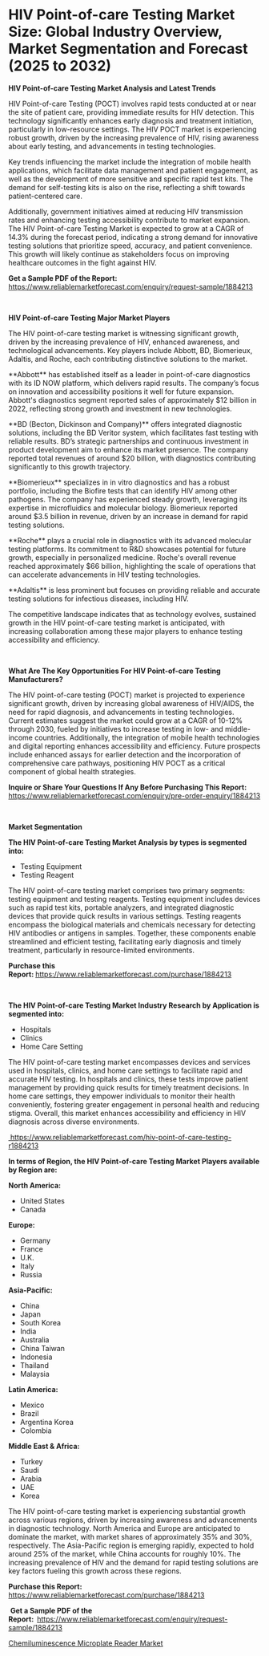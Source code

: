<p><h1>HIV Point-of-care Testing Market Size: Global Industry Overview, Market Segmentation and Forecast (2025 to 2032)</h1></p><p><strong>HIV Point-of-care Testing Market Analysis and Latest Trends</strong></p>
<p><p>HIV Point-of-care Testing (POCT) involves rapid tests conducted at or near the site of patient care, providing immediate results for HIV detection. This technology significantly enhances early diagnosis and treatment initiation, particularly in low-resource settings. The HIV POCT market is experiencing robust growth, driven by the increasing prevalence of HIV, rising awareness about early testing, and advancements in testing technologies. </p><p>Key trends influencing the market include the integration of mobile health applications, which facilitate data management and patient engagement, as well as the development of more sensitive and specific rapid test kits. The demand for self-testing kits is also on the rise, reflecting a shift towards patient-centered care. </p><p>Additionally, government initiatives aimed at reducing HIV transmission rates and enhancing testing accessibility contribute to market expansion. The HIV Point-of-care Testing Market is expected to grow at a CAGR of 14.3% during the forecast period, indicating a strong demand for innovative testing solutions that prioritize speed, accuracy, and patient convenience. This growth will likely continue as stakeholders focus on improving healthcare outcomes in the fight against HIV.</p></p>
<p><strong>Get a Sample PDF of the Report:&nbsp;</strong> <a href="https://www.reliablemarketforecast.com/enquiry/request-sample/1884213?utm_campaign=2929&utm_medium=2&utm_source=Github&utm_content=ia&utm_term=05032025&utm_id=hiv-point-of-care-testing">https://www.reliablemarketforecast.com/enquiry/request-sample/1884213</a></p>
<p>&nbsp;</p>
<p><strong>HIV Point-of-care Testing Major Market Players</strong></p>
<p><p>The HIV point-of-care testing market is witnessing significant growth, driven by the increasing prevalence of HIV, enhanced awareness, and technological advancements. Key players include Abbott, BD, Biomerieux, Adaltis, and Roche, each contributing distinctive solutions to the market.</p><p>**Abbott** has established itself as a leader in point-of-care diagnostics with its ID NOW platform, which delivers rapid results. The company’s focus on innovation and accessibility positions it well for future expansion. Abbott's diagnostics segment reported sales of approximately $12 billion in 2022, reflecting strong growth and investment in new technologies.</p><p>**BD (Becton, Dickinson and Company)** offers integrated diagnostic solutions, including the BD Veritor system, which facilitates fast testing with reliable results. BD’s strategic partnerships and continuous investment in product development aim to enhance its market presence. The company reported total revenues of around $20 billion, with diagnostics contributing significantly to this growth trajectory.</p><p>**Biomerieux** specializes in in vitro diagnostics and has a robust portfolio, including the Biofire tests that can identify HIV among other pathogens. The company has experienced steady growth, leveraging its expertise in microfluidics and molecular biology. Biomerieux reported around $3.5 billion in revenue, driven by an increase in demand for rapid testing solutions.</p><p>**Roche** plays a crucial role in diagnostics with its advanced molecular testing platforms. Its commitment to R&D showcases potential for future growth, especially in personalized medicine. Roche's overall revenue reached approximately $66 billion, highlighting the scale of operations that can accelerate advancements in HIV testing technologies.</p><p>**Adaltis** is less prominent but focuses on providing reliable and accurate testing solutions for infectious diseases, including HIV.</p><p>The competitive landscape indicates that as technology evolves, sustained growth in the HIV point-of-care testing market is anticipated, with increasing collaboration among these major players to enhance testing accessibility and efficiency.</p></p>
<p>&nbsp;</p>
<p><strong>What Are The Key Opportunities For HIV Point-of-care Testing Manufacturers?</strong></p>
<p><p>The HIV point-of-care testing (POCT) market is projected to experience significant growth, driven by increasing global awareness of HIV/AIDS, the need for rapid diagnosis, and advancements in testing technologies. Current estimates suggest the market could grow at a CAGR of 10-12% through 2030, fueled by initiatives to increase testing in low- and middle-income countries. Additionally, the integration of mobile health technologies and digital reporting enhances accessibility and efficiency. Future prospects include enhanced assays for earlier detection and the incorporation of comprehensive care pathways, positioning HIV POCT as a critical component of global health strategies.</p></p>
<p><strong>Inquire or Share Your Questions If Any Before Purchasing This Report:</strong> <a href="https://www.reliablemarketforecast.com/enquiry/pre-order-enquiry/1884213?utm_campaign=2929&utm_medium=2&utm_source=Github&utm_content=ia&utm_term=05032025&utm_id=hiv-point-of-care-testing">https://www.reliablemarketforecast.com/enquiry/pre-order-enquiry/1884213</a></p>
<p>&nbsp;</p>
<p><strong>Market Segmentation</strong></p>
<p><strong>The HIV Point-of-care Testing Market Analysis by types is segmented into:</strong></p>
<p><ul><li>Testing Equipment</li><li>Testing Reagent</li></ul></p>
<p><p>The HIV point-of-care testing market comprises two primary segments: testing equipment and testing reagents. Testing equipment includes devices such as rapid test kits, portable analyzers, and integrated diagnostic devices that provide quick results in various settings. Testing reagents encompass the biological materials and chemicals necessary for detecting HIV antibodies or antigens in samples. Together, these components enable streamlined and efficient testing, facilitating early diagnosis and timely treatment, particularly in resource-limited environments.</p></p>
<p><strong>Purchase this Report:&nbsp;</strong><a href="https://www.reliablemarketforecast.com/purchase/1884213?utm_campaign=2929&utm_medium=2&utm_source=Github&utm_content=ia&utm_term=05032025&utm_id=hiv-point-of-care-testing">https://www.reliablemarketforecast.com/purchase/1884213</a></p>
<p>&nbsp;</p>
<p><strong>The HIV Point-of-care Testing Market Industry Research by Application is segmented into:</strong></p>
<p><ul><li>Hospitals</li><li>Clinics</li><li>Home Care Setting</li></ul></p>
<p><p>The HIV point-of-care testing market encompasses devices and services used in hospitals, clinics, and home care settings to facilitate rapid and accurate HIV testing. In hospitals and clinics, these tests improve patient management by providing quick results for timely treatment decisions. In home care settings, they empower individuals to monitor their health conveniently, fostering greater engagement in personal health and reducing stigma. Overall, this market enhances accessibility and efficiency in HIV diagnosis across diverse environments.</p></p>
<p><a href="https://www.reliablemarketforecast.com/hiv-point-of-care-testing-r1884213?utm_campaign=2929&utm_medium=2&utm_source=Github&utm_content=ia&utm_term=05032025&utm_id=hiv-point-of-care-testing">&nbsp;https://www.reliablemarketforecast.com/hiv-point-of-care-testing-r1884213</a></p>
<p><strong>In terms of Region, the HIV Point-of-care Testing Market Players available by Region are:</strong></p>
<p>
    <p> <strong> North America: </strong>
        <ul>
            <li>United States</li>
            <li>Canada</li>
        </ul>
        </p> 
    <p> <strong> Europe: </strong>
        <ul>
            <li>Germany</li>
            <li>France</li>
            <li>U.K.</li>
            <li>Italy</li>
            <li>Russia</li>
        </ul>
        </p> 
    <p> <strong> Asia-Pacific: </strong>
        <ul>
            <li>China</li>
            <li>Japan</li>
            <li>South Korea</li>
            <li>India</li>
            <li>Australia</li>
            <li>China Taiwan</li>
            <li>Indonesia</li>
            <li>Thailand</li>
            <li>Malaysia</li>
        </ul>
        </p> 
    <p> <strong> Latin America: </strong>
        <ul>
            <li>Mexico</li>
            <li>Brazil</li>
            <li>Argentina Korea</li>
            <li>Colombia</li>
        </ul>
        </p> 
    <p> <strong> Middle East & Africa: </strong>
        <ul>
            <li>Turkey</li>
            <li>Saudi</li>
            <li>Arabia</li>
            <li>UAE</li>
            <li>Korea</li>
        </ul>
    </p>
    </p>
<p><p>The HIV point-of-care testing market is experiencing substantial growth across various regions, driven by increasing awareness and advancements in diagnostic technology. North America and Europe are anticipated to dominate the market, with market shares of approximately 35% and 30%, respectively. The Asia-Pacific region is emerging rapidly, expected to hold around 25% of the market, while China accounts for roughly 10%. The increasing prevalence of HIV and the demand for rapid testing solutions are key factors fueling this growth across these regions.</p></p>
<p><strong>Purchase this Report: </strong><a href="https://www.reliablemarketforecast.com/purchase/1884213?utm_campaign=2929&utm_medium=2&utm_source=Github&utm_content=ia&utm_term=05032025&utm_id=hiv-point-of-care-testing">https://www.reliablemarketforecast.com/purchase/1884213</a></p>
<p>&nbsp;<strong>Get a Sample PDF of the Report:&nbsp;&nbsp;</strong><a href="https://www.reliablemarketforecast.com/enquiry/request-sample/1884213?utm_campaign=2929&utm_medium=2&utm_source=Github&utm_content=ia&utm_term=05032025&utm_id=hiv-point-of-care-testing">https://www.reliablemarketforecast.com/enquiry/request-sample/1884213</a></p>
<p><strong></strong></p>
<p><p><a href="https://github.com/ezahdyre/Market-Research-Report-List-1/blob/main/chemiluminescence-microplate-reader-market.md?utm_campaign=2929&utm_medium=2&utm_source=Github&utm_content=ia&utm_term=05032025&utm_id=hiv-point-of-care-testing">Chemiluminescence Microplate Reader Market</a></p></p>